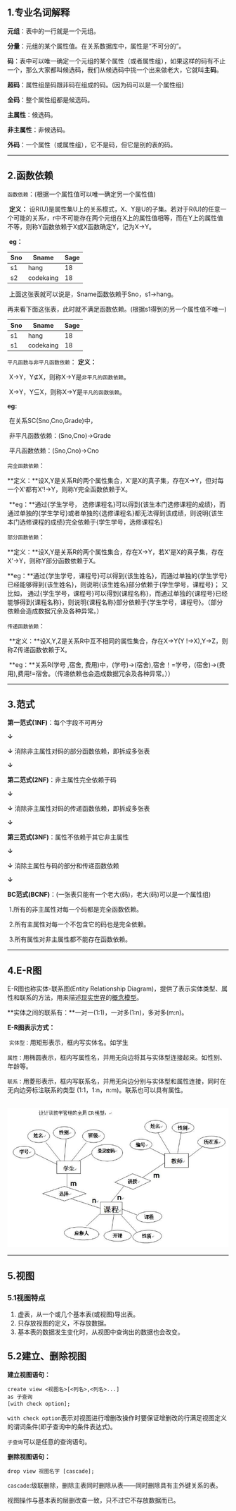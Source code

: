 ## 1.专业名词解释

**元组**：表中的一行就是一个元组。

**分量**：元组的某个属性值。在关系数据库中，属性是“不可分的”。

**码**：表中可以唯一确定一个元组的某个属性（或者属性组），如果这样的码有不止一个，那么大家都叫候选码，我们从候选码中挑一个出来做老大，它就叫**主码**。

**超码**：属性组是码跟非码在组成的码。(因为码可以是一个属性组)

**全码**：整个属性组都是候选码。

**主属性**：候选码。

**非主属性**：非候选码。

**外码**：一个属性（或属性组），它不是码，但它是别的表的码。

***

## 2.函数依赖

`函数依赖`：(根据一个属性值可以唯一确定另一个属性值)

​	**定义：** 设R(U)是属性集U上的关系模式，X、Y是U的子集。若对于R(U)的任意一个可能的关系r，r中不可能存在两个元组在X上的属性值相等，而在Y上的属性值不等，则称Y函数依赖于X或X函数确定Y，记为X→Y。

​	**eg：**

| Sno  | Sname     | Sage |
| ---- | --------- | ---- |
| s1   | hang      | 18   |
| s2   | codekaing | 18   |

​	上面这张表就可以说是，Sname函数依赖于Sno，s1→hang。

​	再来看下面这张表，此时就不满足函数依赖。(根据s1得到的另一个属性值不唯一)

| Sno  | Sname     | Sage |
| ---- | --------- | ---- |
| s1   | hang      | 18   |
| s1   | codekaing | 18   |

`平凡函数与非平凡函数依赖`：
**定义：**

​	X→Y，Y⊈X，则称X→Y是`非平凡的函数依赖`。

​	X→Y，Y⊆X，则称X→Y是`平凡的函数依赖`。

**eg:**

​	在关系SC(Sno,Cno,Grade)中，

​	非平凡函数依赖：(Sno,Cno)→Grade

​	平凡函数依赖：(Sno,Cno)→Cno

`完全函数依赖`：

​	**定义：**设X,Y是关系R的两个属性集合，X’是X的真子集，存在X→Y，但对每一个X’都有X’!→Y，则称Y完全函数依赖于X。

​	**eg：**通过{学生学号， 选修课程名}可以得到{该生本门选修课程的成绩}，而通过单独的{学生学号}或者单独的{选修课程名}都无法得到该成绩，则说明{该生本门选修课程的成绩}完全依赖于{学生学号，选修课程名}

`部分函数依赖`：

​	**定义：**设X,Y是关系R的两个属性集合，存在X→Y，若X’是X的真子集，存在X’→Y，则称Y部分函数依赖于X。

​	**eg：**通过{学生学号，课程号}可以得到{该生姓名}，而通过单独的{学生学号}已经能够得到{该生姓名}，则说明{该生姓名}部分依赖于{学生学号，课程号}； 又比如， 通过{学生学号，课程号}可以得到{课程名称}，而通过单独的{课程号}已经能够得到{课程名称}，则说明{课程名称}部分依赖于{学生学号，课程号}。（部分依赖会造成数据冗余及各种异常。）

`传递函数依赖`：

​	**定义：**设X,Y,Z是关系R中互不相同的属性集合，存在X→Y(Y !→X),Y→Z，则称Z传递函数依赖于X。

​	**eg：**关系R(学号 ,宿舍, 费用)中，(学号)->(宿舍),宿舍！=学号，(宿舍)->(费用),费用!=宿舍。（传递依赖也会造成数据冗余及各种异常。））

***

## 3.范式

**第一范式(1NF)**：每个字段不可再分

**↓**

**↓** 消除非主属性对码的部分函数依赖，即拆成多张表

**↓** 

**第二范式(2NF)**：非主属性完全依赖于码

**↓**

**↓** 消除非主属性对码的传递函数依赖，即拆成多张表

**↓** 

**第三范式(3NF)**：属性不依赖于其它非主属性

**↓**

**↓** 消除主属性与码的部分和传递函数依赖

**↓** 

**BC范式(BCNF)**：(一张表只能有一个老大(码)，老大(码)可以是一个属性组)

​	1.所有的非主属性对每一个码都是完全函数依赖。

​	2.所有主属性对每一个不包含它的码也是完全依赖。

​	3.所有属性对非主属性都不能存在函数依赖。



***

## 4.E-R图

E-R图也称实体-联系图(Entity Relationship Diagram)，提供了表示实体类型、属性和联系的方法，用来描述[现实世界](https://baike.baidu.com/item/现实世界/688877)的[概念模型](https://baike.baidu.com/item/概念模型/3187025)。

**实体之间的联系有：**一对一(1:1)，一对多(1:n)，多对多(m:n)。

**E-R图表示方式：**

​	`实体型：`用矩形表示，框内写实体名。如学生

​	`属性：`用椭圆表示，框内写属性名，并用无向边将其与实体型连接起来。如性别、年龄等。

​	`联系：`用菱形表示，框内写联系名，并用无向边分别与实体型和属性连接，同时在无向边旁标注联系的类型 (1:1，1:n，n:m)。联系也可以具有属性。

​	![img](数据库.assets/timg-1586614926204.jpg)

***

## 5.视图

### 5.1视图特点

1. 虚表，从一个或几个基本表(或视图)导出表。
2. 只存放视图的定义，不存放数据。
3. 基本表的数据发生变化时，从视图中查询出的数据也会改变。

## 5.2建立、删除视图

**建立视图语句：**

```
create view <视图名>[<列名>,<列名>...]
as 子查询
[with check option];
```

`with check option`表示对视图进行增删改操作时要保证增删改的行满足视图定义的谓词条件(即子查询中的条件表达式)。

`子查询`可以是任意的查询语句。

**删除视图语句：**

```
drop view 视图名字 [cascade];
```

`cascade`:级联删除，删除主表同时删除从表——同时删除具有主外键关系的表。

视图操作与基本表的层删改查一致，只不过它不存放数据而已。







